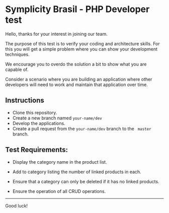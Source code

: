 # Symplicity Brasil - PHP Developer test

Hello, thanks for your interest in joining our team.

The purpose of this test is to verify your coding and architecture skills. For this you will get a simple problem where you can show your development techniques.

We encourage you to overdo the solution a bit to show what you are capable of.

Consider a scenario where you are building an application where other developers will need to work and maintain that application over time.

## Instructions

- Clone this repository.
- Create a new branch named `your-name/dev`
- Develop the applications.
- Create a pull request from the `your-name/dev` branch to the ` master` branch.

## Test Requirements:

- Display the category name in the product list.

- Add to category listing the number of linked products in each.

- Ensure that a category can only be deleted if it has no linked products.

- Ensure the operation of all CRUD operations.

---

Good luck!
